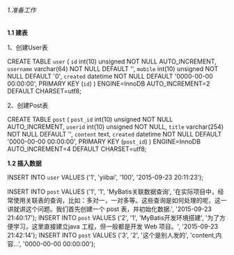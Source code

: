 ###### 1.准备工作
****1.1 建表****

1、创建User表

CREATE TABLE `user` (
  `id` int(10) unsigned NOT NULL AUTO_INCREMENT,
  `username` varchar(64) NOT NULL DEFAULT '',
  `mobile` int(10) unsigned NOT NULL DEFAULT '0',
  `created` datetime NOT NULL DEFAULT '0000-00-00 00:00:00',
  PRIMARY KEY (`id`)
) ENGINE=InnoDB AUTO_INCREMENT=2 DEFAULT CHARSET=utf8;

2、创建Post表

CREATE TABLE `post` (
  `post_id` int(10) unsigned NOT NULL AUTO_INCREMENT,
  `userid` int(10) unsigned NOT NULL,
  `title` varchar(254) NOT NULL DEFAULT '',
  `content` text,
  `created` datetime NOT NULL DEFAULT '0000-00-00 00:00:00',
  PRIMARY KEY (`post_id`)
) ENGINE=InnoDB AUTO_INCREMENT=4 DEFAULT CHARSET=utf8;

****1.2 插入数据****

INSERT INTO `user` VALUES ('1', 'yiibai', '100', '2015-09-23 20:11:23');

INSERT INTO `post` VALUES ('1', '1', 'MyBatis关联数据查询', '在实际项目中，经常使用关联表的查询，比如：多对一，一对多等。这些查询是如何处理的呢，这一讲就讲这个问题。我们首先创建一个 post 表，并初始化数据.', '2015-09-23 21:40:17');
INSERT INTO `post` VALUES ('2', '1', 'MyBatis开发环境搭建', '为了方便学习，这里直接建立java 工程，但一般都是开发 Web 项目。', '2015-09-23 21:42:14');
INSERT INTO `post` VALUES ('3', '2', '这个是别人发的', 'content,内容...', '0000-00-00 00:00:00');  
